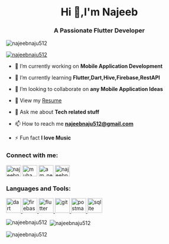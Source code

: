 <h1 align="center">Hi 👋,I'm Najeeb</h1>
<h3 align="center">A Passionate Flutter Developer</h3>

<p align="left"> <img src="https://komarev.com/ghpvc/?username=najeebnaju512&label=Profile%20views&color=0e75b6&style=flat" alt="najeebnaju512" /> </p>

<p align="left"> <a href="https://twitter.com/najeebnaju512" target="blank"><img src="https://img.shields.io/twitter/follow/najeebnaju512?logo=twitter&style=for-the-badge" alt="najeebnaju512" /></a> </p>

- 🔭 I’m currently working on **Mobile Application Development**

- 🌱 I’m currently learning **Flutter,Dart,Hive,Firebase,RestAPI**

- 👯 I’m looking to collaborate on **any Mobile Application Ideas**

- 📄 View my [Resume](https://drive.google.com/file/d/1oG1tXrj1Mct4_RQxjhygn3KDtUwlSjE2/view?usp=sharing)

- 💬 Ask me about **Tech related stuff**

- 📫 How to reach me **najeebnaju512@gmail.com**

- ⚡ Fun fact **I love Music**

<h3 align="left">Connect with me:</h3>
<p align="left">
<a href="https://twitter.com/najeebnaju512" target="blank"><img align="center" src="https://raw.githubusercontent.com/rahuldkjain/github-profile-readme-generator/master/src/images/icons/Social/twitter.svg" alt="najeebnaju512" height="30" width="40" /></a>
<a href="https://linkedin.com/in/muhammednajeebay" target="blank"><img align="center" src="https://raw.githubusercontent.com/rahuldkjain/github-profile-readme-generator/master/src/images/icons/Social/linked-in-alt.svg" alt="muhammednajeebay" height="30" width="40" /></a>
<a href="https://instagram.com/am_neji" target="blank"><img align="center" src="https://raw.githubusercontent.com/rahuldkjain/github-profile-readme-generator/master/src/images/icons/Social/instagram.svg" alt="am_neji" height="30" width="40" /></a>
<a href="https://www.leetcode.com/najeebnaju512" target="blank"><img align="center" src="https://raw.githubusercontent.com/rahuldkjain/github-profile-readme-generator/master/src/images/icons/Social/leet-code.svg" alt="najeebnaju512" height="30" width="40" /></a>
</p>

<h3 align="left">Languages and Tools:</h3>
<p align="left"> <a href="https://dart.dev" target="_blank" rel="noreferrer"> <img src="https://www.vectorlogo.zone/logos/dartlang/dartlang-icon.svg" alt="dart" width="40" height="40"/> </a> <a href="https://firebase.google.com/" target="_blank" rel="noreferrer"> <img src="https://www.vectorlogo.zone/logos/firebase/firebase-icon.svg" alt="firebase" width="40" height="40"/> </a> <a href="https://flutter.dev" target="_blank" rel="noreferrer"> <img src="https://www.vectorlogo.zone/logos/flutterio/flutterio-icon.svg" alt="flutter" width="40" height="40"/> </a> <a href="https://git-scm.com/" target="_blank" rel="noreferrer"> <img src="https://www.vectorlogo.zone/logos/git-scm/git-scm-icon.svg" alt="git" width="40" height="40"/> </a> <a href="https://postman.com" target="_blank" rel="noreferrer"> <img src="https://www.vectorlogo.zone/logos/getpostman/getpostman-icon.svg" alt="postman" width="40" height="40"/> </a> <a href="https://www.sqlite.org/" target="_blank" rel="noreferrer"> <img src="https://www.vectorlogo.zone/logos/sqlite/sqlite-icon.svg" alt="sqlite" width="40" height="40"/> </a> </p>

<p><img align="left" src="https://github-readme-stats.vercel.app/api/top-langs?username=najeebnaju512&show_icons=true&locale=en&layout=compact" alt="najeebnaju512" /></p>

<p>&nbsp;<img align="center" src="https://github-readme-stats.vercel.app/api?username=najeebnaju512&show_icons=true&locale=en" alt="najeebnaju512" /></p>

<p><img align="center" src="https://github-readme-streak-stats.herokuapp.com/?user=najeebnaju512&" alt="najeebnaju512" /></p>

